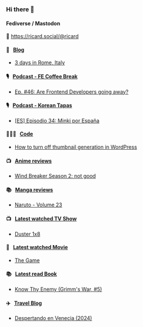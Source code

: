 ### Hi there 👋

#### Fediverse / Mastodon

🐘 https://ricard.social/@ricard

#### 📝 &nbsp;&nbsp;[Blog](https://ricard.blog)

- [3 days in Rome, Italy](https://ricard.blog/personal/3-days-in-rome-italy/)

#### 🎙 &nbsp;&nbsp;[Podcast - FE Coffee Break](https://frontendcoffeebreak.transistor.fm/)

- [Ep. #46: Are Frontend Developers going away?](https://share.transistor.fm/s/5278ac89)

#### 🎙 &nbsp;&nbsp;[Podcast - Korean Tapas](https://koreantapas.show/)

- [[ES] Episodio 34: Minki por España](https://podcasters.spotify.com/pod/show/korean-tapas/episodes/ES-Episodio-34-Minki-por-Espaa-e2h7iun)

#### 👨🏻‍💻 &nbsp;&nbsp;[Code](https://ricard.dev)

- [How to turn off thumbnail generation in WordPress](https://ricard.dev/how-to-turn-off-thumbnail-generation-in-wordpress/)

#### 📺 &nbsp;&nbsp;[Anime reviews](https://anime.ricard.blog)

- [Wind Breaker Season 2: not good](https://anime.ricard.blog/rants/wind-breaker-season-2/)

#### 📚 &nbsp;&nbsp;[Manga reviews](https://anime.ricard.blog)

- [Naruto - Volume 23](https://manga.ricard.blog/reviews/naruto/volume/23/)

#### 📺 &nbsp;&nbsp;[Latest watched TV Show](https://quicoto.github.io/reviews/tv-shows)

- [Duster 1x8](https://quicoto.github.io/reviews/tv-shows/duster/1x8)

#### 🍿 &nbsp;&nbsp;[Latest watched Movie](https://quicoto.github.io/reviews/movies/)

- [The Game](https://quicoto.github.io/reviews/movies/the-game/)

#### 📚 &nbsp;&nbsp;[Latest read Book](https://ricard.blog/books/)

- [Know Thy Enemy (Grimm&#39;s War, #5)](https://www.goodreads.com/review/show/7019803899?utm_medium=api&amp;utm_source=rss)

#### ✈️ &nbsp;&nbsp;[Travel Blog](https://www.quicoto.com/)

- [Despertando en Venecia (2024)](https://www.quicoto.com/despertando-en-venecia-2024/)
